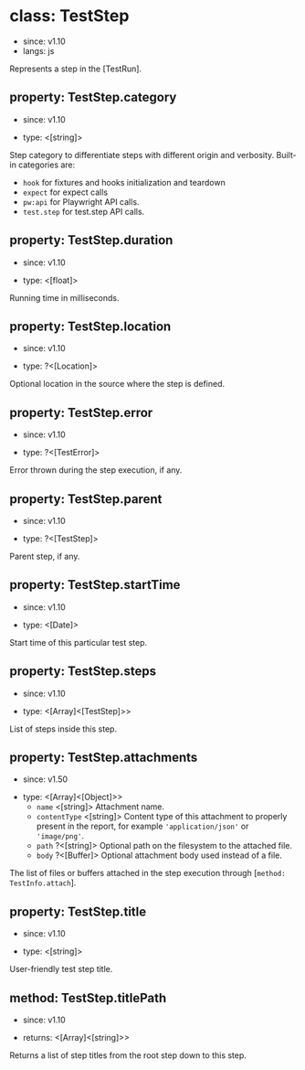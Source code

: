 # class: TestStep
* since: v1.10
* langs: js

Represents a step in the [TestRun].

## property: TestStep.category
* since: v1.10
- type: <[string]>

Step category to differentiate steps with different origin and verbosity. Built-in categories are:
* `hook` for fixtures and hooks initialization and teardown
* `expect` for expect calls
* `pw:api` for Playwright API calls.
* `test.step` for test.step API calls.

## property: TestStep.duration
* since: v1.10
- type: <[float]>

Running time in milliseconds.

## property: TestStep.location
* since: v1.10
- type: ?<[Location]>

Optional location in the source where the step is defined.

## property: TestStep.error
* since: v1.10
- type: ?<[TestError]>

Error thrown during the step execution, if any.

## property: TestStep.parent
* since: v1.10
- type: ?<[TestStep]>

Parent step, if any.

## property: TestStep.startTime
* since: v1.10
- type: <[Date]>

Start time of this particular test step.

## property: TestStep.steps
* since: v1.10
- type: <[Array]<[TestStep]>>

List of steps inside this step.

## property: TestStep.attachments
* since: v1.50
- type: <[Array]<[Object]>>
  - `name` <[string]> Attachment name.
  - `contentType` <[string]> Content type of this attachment to properly present in the report, for example `'application/json'` or `'image/png'`.
  - `path` ?<[string]> Optional path on the filesystem to the attached file.
  - `body` ?<[Buffer]> Optional attachment body used instead of a file.

The list of files or buffers attached in the step execution through [`method: TestInfo.attach`].

## property: TestStep.title
* since: v1.10
- type: <[string]>

User-friendly test step title.

## method: TestStep.titlePath
* since: v1.10
- returns: <[Array]<[string]>>

Returns a list of step titles from the root step down to this step.
